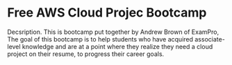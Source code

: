 # Free AWS Cloud Projec Bootcamp

Decsription. This is bootcamp put together by Andrew Brown of ExamPro, The goal of this bootcamp is to help students who have acquired associate-level knowledge and are at a point where they realize they need a cloud project on their resume, to progress their career goals.
